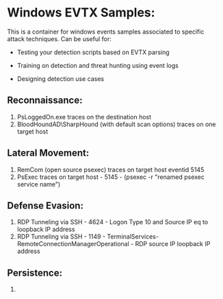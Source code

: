 # Windows EVTX Samples:

This is a container for windows events samples associated to specific attack techniques. 
Can be useful for:

- Testing your detection scripts based on EVTX parsing

- Training on detection and threat hunting using event logs

- Designing detection use cases

## Reconnaissance:
1. PsLoggedOn.exe traces on the destination host
2. BloodHoundAD\SharpHound (with default scan options) traces on one target host

## Lateral Movement:
1. RemCom (open source psexec) traces on target host eventid 5145
2. PsExec traces on target host - 5145 - (psexec -r "renamed psexec service name")  

## Defense Evasion:
1. RDP Tunneling via SSH - 4624 - Logon Type 10 and Source IP eq to loopback IP address
2. RDP Tunneling via SSH - 1149 - TerminalServices-RemoteConnectionManagerOperational - RDP source IP loopback IP address

## Persistence:
1. 
